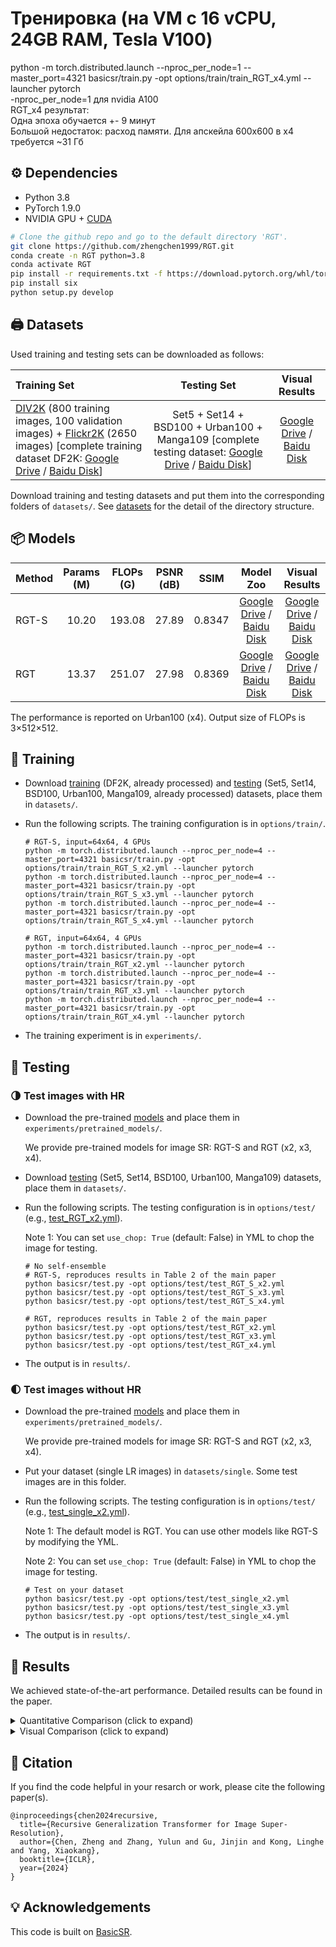 # Тренировка (на VM с 16 vCPU, 24GB RAM, Tesla V100)
python -m torch.distributed.launch --nproc_per_node=1 --master_port=4321 basicsr/train.py -opt options/train/train_RGT_x4.yml --launcher pytorch </br>
-nproc_per_node=1 для nvidia A100 </br> 
RGT_x4 результат: </br>
Одна эпоха обучается +- 9 минут </br>
Большой недостаток: расход памяти. Для апскейла 600x600 в x4 требуется ~31 Гб </br>


## ⚙️ Dependencies

- Python 3.8
- PyTorch 1.9.0
- NVIDIA GPU + [CUDA](https://developer.nvidia.com/cuda-downloads)

```bash
# Clone the github repo and go to the default directory 'RGT'.
git clone https://github.com/zhengchen1999/RGT.git
conda create -n RGT python=3.8
conda activate RGT
pip install -r requirements.txt -f https://download.pytorch.org/whl/torch_stable.html
pip install six
python setup.py develop
```


## <a name="datasets"></a>🖨️ Datasets

Used training and testing sets can be downloaded as follows:

| Training Set                                                 |                         Testing Set                          |                        Visual Results                        |
| :----------------------------------------------------------- | :----------------------------------------------------------: | :----------------------------------------------------------: |
| [DIV2K](https://data.vision.ee.ethz.ch/cvl/DIV2K/) (800 training images, 100 validation images) +  [Flickr2K](https://cv.snu.ac.kr/research/EDSR/Flickr2K.tar) (2650 images) [complete training dataset DF2K: [Google Drive](https://drive.google.com/file/d/1TubDkirxl4qAWelfOnpwaSKoj3KLAIG4/view?usp=share_link) / [Baidu Disk](https://pan.baidu.com/s/1KIcPNz3qDsGSM0uDKl4DRw?pwd=74yc)] | Set5 + Set14 + BSD100 + Urban100 + Manga109 [complete testing dataset: [Google Drive](https://drive.google.com/file/d/1yMbItvFKVaCT93yPWmlP3883XtJ-wSee/view?usp=sharing) / [Baidu Disk](https://pan.baidu.com/s/1Tf8WT14vhlA49TO2lz3Y1Q?pwd=8xen)] | [Google Drive]() / [Baidu Disk](https://pan.baidu.com/s/10YeQAmkYI9lg2HnlzHBHxA?pwd=eb5i) |

Download training and testing datasets and put them into the corresponding folders of `datasets/`. See [datasets](datasets/README.md) for the detail of the directory structure.



## <a name="models"></a>📦 Models

| Method | Params (M) | FLOPs (G) | PSNR (dB) |  SSIM  |                          Model Zoo                           |                        Visual Results                        |
| :----- | :--------: | :-------: | :-------: | :----: | :----------------------------------------------------------: | :----------------------------------------------------------: |
| RGT-S  |   10.20    |  193.08   |   27.89   | 0.8347 | [Google Drive](https://drive.google.com/drive/folders/1j46WHs1Gvyif1SsZXKy1Y1IrQH0gfIQ1?usp=drive_link) / [Baidu Disk](https://pan.baidu.com/s/1mDy8Kex_NVt_0w7sZWlwmA?pwd=ikap) | [Google Drive](https://drive.google.com/file/d/1qu4I3gkycMImXkhspCCSeH3ljiisKFit/view?usp=drive_link) / [Baidu Disk](https://pan.baidu.com/s/1B-RhTmr6xIsCeS1qNR6cOw?pwd=6ni9) |
| RGT    |   13.37    |  251.07   |   27.98   | 0.8369 | [Google Drive](https://drive.google.com/drive/folders/1zxrr31Kp2D_N9a-OUAPaJEn_yTaSXTfZ?usp=drive_link) / [Baidu Disk](https://pan.baidu.com/s/1YgL5nOGjSlCA4rRFcub9zA?pwd=x9v3) | [Google Drive](https://drive.google.com/file/d/117nybIfj8UeepiiA0O0x7VeeteyHyLbh/view?usp=drive_link) / [Baidu Disk](https://pan.baidu.com/s/1j1YX_ZmzSPr80UF85YJWlQ?pwd=4htb) |

The performance is reported on Urban100 (x4). Output size of FLOPs is 3×512×512.



## <a name="training"></a>🔧 Training

- Download [training](https://drive.google.com/file/d/1TubDkirxl4qAWelfOnpwaSKoj3KLAIG4/view?usp=share_link) (DF2K, already processed) and [testing](https://drive.google.com/file/d/1yMbItvFKVaCT93yPWmlP3883XtJ-wSee/view?usp=sharing) (Set5, Set14, BSD100, Urban100, Manga109, already processed) datasets, place them in `datasets/`.

- Run the following scripts. The training configuration is in `options/train/`.

  ```shell
  # RGT-S, input=64x64, 4 GPUs
  python -m torch.distributed.launch --nproc_per_node=4 --master_port=4321 basicsr/train.py -opt options/train/train_RGT_S_x2.yml --launcher pytorch
  python -m torch.distributed.launch --nproc_per_node=4 --master_port=4321 basicsr/train.py -opt options/train/train_RGT_S_x3.yml --launcher pytorch
  python -m torch.distributed.launch --nproc_per_node=4 --master_port=4321 basicsr/train.py -opt options/train/train_RGT_S_x4.yml --launcher pytorch
  
  # RGT, input=64x64, 4 GPUs
  python -m torch.distributed.launch --nproc_per_node=4 --master_port=4321 basicsr/train.py -opt options/train/train_RGT_x2.yml --launcher pytorch
  python -m torch.distributed.launch --nproc_per_node=4 --master_port=4321 basicsr/train.py -opt options/train/train_RGT_x3.yml --launcher pytorch
  python -m torch.distributed.launch --nproc_per_node=4 --master_port=4321 basicsr/train.py -opt options/train/train_RGT_x4.yml --launcher pytorch
  ```

- The training experiment is in `experiments/`.



## <a name="testing"></a>🔨 Testing

### 🌗 Test images with HR

- Download the pre-trained [models](https://drive.google.com/drive/folders/1UNn5LvnfQAi6eHAHz-mTYWu8vCJs5kwu?usp=sharing) and place them in `experiments/pretrained_models/`.

  We provide pre-trained models for image SR: RGT-S and RGT (x2, x3, x4).

- Download [testing](https://drive.google.com/file/d/1yMbItvFKVaCT93yPWmlP3883XtJ-wSee/view?usp=sharing) (Set5, Set14, BSD100, Urban100, Manga109) datasets, place them in `datasets/`.

- Run the following scripts. The testing configuration is in `options/test/` (e.g., [test_RGT_x2.yml](options/test/test_RGT_x2.yml)).

  Note 1:  You can set `use_chop: True` (default: False) in YML to chop the image for testing.

  ```shell
  # No self-ensemble
  # RGT-S, reproduces results in Table 2 of the main paper
  python basicsr/test.py -opt options/test/test_RGT_S_x2.yml
  python basicsr/test.py -opt options/test/test_RGT_S_x3.yml
  python basicsr/test.py -opt options/test/test_RGT_S_x4.yml
  
  # RGT, reproduces results in Table 2 of the main paper
  python basicsr/test.py -opt options/test/test_RGT_x2.yml
  python basicsr/test.py -opt options/test/test_RGT_x3.yml
  python basicsr/test.py -opt options/test/test_RGT_x4.yml
  ```

- The output is in `results/`.

### 🌓 Test images without HR

- Download the pre-trained [models](https://drive.google.com/drive/folders/1UNn5LvnfQAi6eHAHz-mTYWu8vCJs5kwu?usp=sharing) and place them in `experiments/pretrained_models/`.

  We provide pre-trained models for image SR: RGT-S and RGT (x2, x3, x4).

- Put your dataset (single LR images) in `datasets/single`. Some test images are in this folder.

- Run the following scripts. The testing configuration is in `options/test/` (e.g., [test_single_x2.yml](options/test/test_single_x2.yml)).

  Note 1: The default model is RGT. You can use other models like RGT-S by modifying the YML.

  Note 2:  You can set `use_chop: True` (default: False) in YML to chop the image for testing.

  ```shell
  # Test on your dataset
  python basicsr/test.py -opt options/test/test_single_x2.yml
  python basicsr/test.py -opt options/test/test_single_x3.yml
  python basicsr/test.py -opt options/test/test_single_x4.yml
  ```

- The output is in `results/`.

## <a name="results"></a>🔎 Results

We achieved state-of-the-art performance. Detailed results can be found in the paper.

<details>
<summary>Quantitative Comparison (click to expand)</summary>

- results in Table 2 of the main paper

<p align="center">
  <img width="900" src="figs/T1.png">
</p>

</details>

<details>
<summary>Visual Comparison (click to expand)</summary>

- results in Figure 6 of the main paper

<p align="center">
  <img width="900" src="figs/F1.png">
</p>



- results in Figure 4 of the supplementary material

<p align="center">
  <img width="900" src="figs/F2.png">
</p>



- results in Figure 5 of the supplementary material

<p align="center">
  <img width="900" src="figs/F3.png">
</p>

</details>



## <a name="citation"></a>📎 Citation

If you find the code helpful in your resarch or work, please cite the following paper(s).

```
@inproceedings{chen2024recursive,
  title={Recursive Generalization Transformer for Image Super-Resolution},
  author={Chen, Zheng and Zhang, Yulun and Gu, Jinjin and Kong, Linghe and Yang, Xiaokang},
  booktitle={ICLR},
  year={2024}
}
```



## <a name="acknowledgements"></a>💡 Acknowledgements

This code is built on [BasicSR](https://github.com/XPixelGroup/BasicSR).

